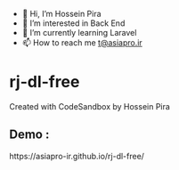 - 👋 Hi, I’m Hossein Pira
- 👀 I’m interested in Back End
- 🌱 I’m currently learning Laravel
- 📫 How to reach me t@asiapro.ir

# rj-dl-free
Created with CodeSandbox by Hossein Pira

<h2>Demo :</h2>
https://asiapro-ir.github.io/rj-dl-free/


